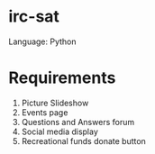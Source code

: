 # irc-sat
Language: Python

# Requirements
  1. Picture Slideshow
  2. Events page
  3. Questions and Answers forum
  4. Social media display
  5. Recreational funds donate button
